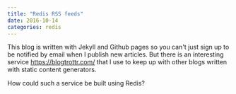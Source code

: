 ```yaml
---
title: "Redis RSS feeds"
date: 2016-10-14
categories: redis
---
```


This blog is written with Jekyll and Github pages so you can't just sign up to be notified by email when I publish new articles.  But there is an interesting service https://blogtrottr.com/ that I use to keep up with other blogs written with static content generators.  

How could such a service be built using Redis?  
